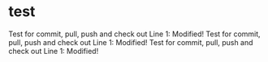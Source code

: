 # test
Test for commit, pull, push and check out
Line 1: Modified!
Test for commit, pull, push and check out
Line 1: Modified!
Test for commit, pull, push and check out
Line 1: Modified!
